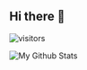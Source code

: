 ## Hi there 👋

 ![visitors](https://visitor-badge.glitch.me/badge?page_id=Go7hic.Go7hic)
 

![My Github Stats](https://github-readme-stats.vercel.app/api?username=Go7hic&show_icons=true)

<!--START_SECTION:waka-->
<!--END_SECTION:waka-->

